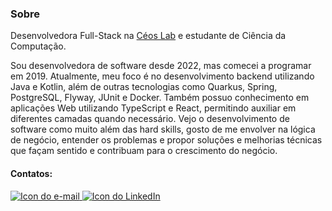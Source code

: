 ### Sobre

Desenvolvedora Full-Stack na <a href="https://www.linkedin.com/company/ceoslab/" target="_blank">Céos Lab</a> e estudante de Ciência da Computação. 

Sou desenvolvedora de software desde 2022, mas comecei a programar em 2019. Atualmente, meu foco é no desenvolvimento backend utilizando Java e Kotlin, além de outras tecnologias como Quarkus, Spring, PostgreSQL, Flyway, JUnit e Docker. Também possuo conhecimento em aplicações Web utilizando TypeScript e React, permitindo auxiliar em diferentes camadas quando necessário.
Vejo o desenvolvimento de software como muito além das hard skills, gosto de me envolver na lógica de negócio, entender os problemas e propor soluções e melhorias técnicas que façam sentido e contribuam para o crescimento do negócio.

#### Contatos:

<div>
<a href = "mailto:anaclaraanderle2003@gmail.com" target="_blank">
    <img src="https://img.shields.io/badge/Gmail-D14836?style=for-the-badge&logo=gmail&logoColor=white" alt="Icon do e-mail">
</a>
<a href="https://www.linkedin.com/in/ana-clara-anderle/" target="_blank">
    <img src="https://img.shields.io/badge/-LinkedIn-%230077B5?style=for-the-badge&logo=linkedin&logoColor=white" alt="Icon do LinkedIn">
</a>   
</div>
